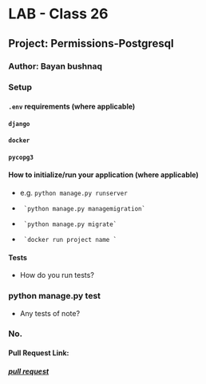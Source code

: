 # LAB - Class 26

## Project: Permissions-Postgresql

### Author: Bayan bushnaq



### Setup

#### `.env` requirements (where applicable)
#### `django` 
#### `docker`
#### `pycopg3`



#### How to initialize/run your application (where applicable)

- e.g. `python manage.py runserver`
-      `python manage.py managemigration`
-      `python manage.py migrate`
-      `docker run project name `



#### Tests

- How do you run tests?
### python manage.py test
- Any tests of note?
### No.


#### Pull Request Link:
##### [pull request](https://github.com/BayanBushnaq/Permissions-Postgresql/pull/1)
